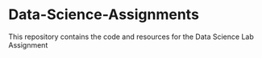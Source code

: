 # Data-Science-Assignments
This repository contains the code and resources for the Data Science Lab Assignment
